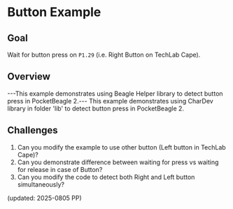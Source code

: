 # Button Example

## Goal

Wait for button press on `P1.29` (i.e. Right Button on TechLab Cape).

## Overview

---This example demonstrates using Beagle Helper library to detect button press in PocketBeagle 2.---
This example demonstrates using CharDev library in folder 'lib' to detect button press in PocketBeagle 2.

## Challenges

1. Can you modify the example to use other button (Left button in TechLab Cape)?
2. Can you demonstrate difference between waiting for press vs waiting for release in case of Button?
3. Can you modify the code to detect both Right and Left button simultaneously?

(updated: 2025-0805 PP)
